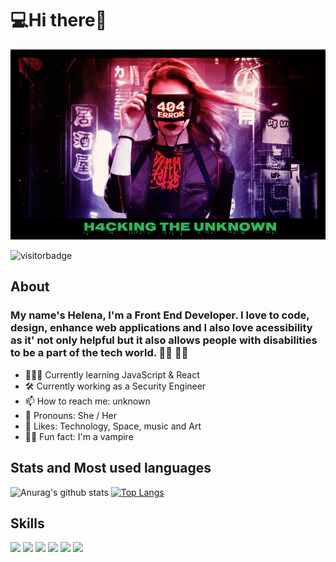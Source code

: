 # 💻Hi there🍕
![image](https://github.com/HelenaC0ldHeart/-My-DarkWebsite-.github.io/blob/master/img/404error_Girl%20(1).png)

![visitorbadge](https://visitor-badge.laobi.icu/badge?page_id=helenac0ldheart.visitor-badge)

## About
### My name's Helena, I'm a Front End Developer. I love to code, design, enhance web applications and I also love acessibility as it' not only helpful but it also allows people with disabilities to be a part of the tech world. 🏳️‍🌈 🏳️‍⚧️


- 👩🏻‍💻 Currently learning JavaScript & React
- 🛠️ Currently working as a Security Engineer
- 📫 How to reach me: unknown
- 🔱 Pronouns: She / Her
- 🖤 Likes: Technology, Space, music and Art
- 🧛‍♀️ Fun fact: I'm a vampire

## Stats and Most used languages
![Anurag's github stats](https://github-readme-stats.vercel.app/api?username=helenac0ldheart&show_icons=true&theme=dracula&bg_color=DEG,440d0f,000000&title_color=ffd1dc&text_color=84596b&icon_color=84596b&line_height=24.5&hide_border=false)
[![Top Langs](https://github-readme-stats.vercel.app/api/top-langs/?username=helenac0ldheart&layout=compact&bg_color=DEG,440d0f,000000&title_color=ffd1dc&text_color=84596b&icon_color=84596b&langs_count=10&count_private=true&include_all_commits=true&theme=dracula)](https://github.com/helenac0ldheart/github-readme-stats)

## Skills
<img src="https://img.shields.io/static/v1?label=OS&message=Linux&color=black&style=for-the-badge&logo=linux"/> <img src="https://img.shields.io/static/v1?label=&message=bash&color=black&style=for-the-badge&logo=gnu%20bash"/> <img src="https://img.shields.io/static/v1?label=&message=javascript&color=black&style=for-the-badge&logo=javascript"/> <img src="https://img.shields.io/static/v1?label=&message=html5&color=black&style=for-the-badge&logo=html5"/> <img src="https://img.shields.io/static/v1?label=&message=css3&color=blue&style=for-the-badge&logo=css3"/> <img src="https://img.shields.io/static/v1?label=&message=typescript&color=blue&style=for-the-badge&logo=typescript"/>


<!--
**HelenaC0ldHeart/HelenaC0ldheart** is a ✨ _special_ ✨ repository because its `README.md` (this file) appears on your GitHub profile.

Here are some ideas to get you started:

- 🔭 I’m currently working on some scripts
- 👩🏻‍💻 I’m currently learning Reverse Engineering, Assembly languange, Python and Hacking.
- 📫 How to reach me: ...
- 😄 Pronouns: She / Her
- 🧛‍♀️ Fun fact: I'm a vampire
!-->
